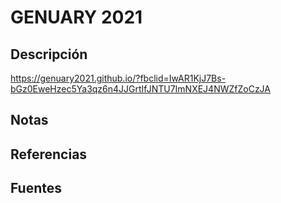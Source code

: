 # GENUARY 2021

## Descripción
https://genuary2021.github.io/?fbclid=IwAR1KjJ7Bs-bGz0EweHzec5Ya3qz6n4JJGrtIfJNTU7ImNXEJ4NWZfZoCzJA

## Notas

## Referencias

## Fuentes

